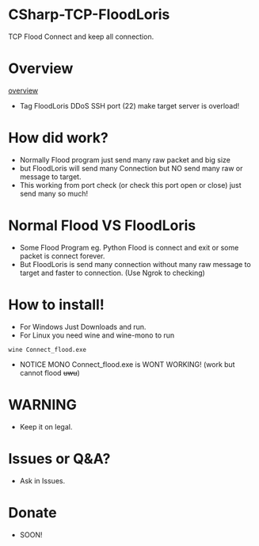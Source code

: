 # CSharp-TCP-FloodLoris
TCP Flood Connect and keep all connection.
# Overview
[overview]("https://media.discordapp.net/attachments/879939876181647380/927581867249631322/unknown.png?width=980&height=461")
* Tag FloodLoris DDoS SSH port (22) make target server is overload!
# How did work?
* Normally Flood program just send many raw packet and big size 
* but FloodLoris will send many Connection but NO send many raw or message to target.
* This working from port check (or check this port open or close) just send many so much!
# Normal Flood VS FloodLoris
* Some Flood Program eg. Python Flood is connect and exit or some packet is connect forever.
* But FloodLoris is send many connection without many raw message to target and faster to connection.
(Use Ngrok to checking)
# How to install!
* For Windows Just Downloads and run.
* For Linux you need wine and wine-mono to run
```
wine Connect_flood.exe
```
* NOTICE MONO Connect_flood.exe is WONT WORKING! (work but cannot flood ~~uwu~~)
# WARNING
* Keep it on legal.
# Issues or Q&A?
* Ask in Issues.
# Donate
* SOON!
